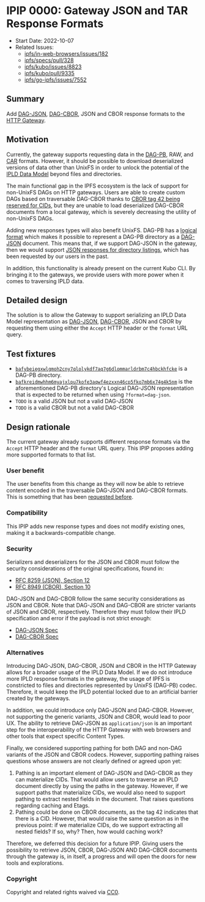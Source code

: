 # IPIP 0000: Gateway JSON and TAR Response Formats

- Start Date: 2022-10-07
- Related Issues:
  - [ipfs/in-web-browsers/issues/182]
  - [ipfs/specs/pull/328]
  - [ipfs/kubo/issues/8823]
  - [ipfs/kubo/pull/9335]
  - [ipfs/go-ipfs/issues/7552]

## Summary

Add [DAG-JSON], [DAG-CBOR], JSON and CBOR response formats to the [HTTP Gateway](../http-gateways/).

## Motivation

Currently, the gateway supports requesting data in the [DAG-PB], RAW, and [CAR]
formats. However, it should be possible to download deserialized versions of data other than UnixFS
in order to unlock the potential of the [IPLD Data Model][ipld-data-model] beyond files and directories.

The main functional gap in the IPFS ecosystem is the lack of support for non-UnixFS DAGs on HTTP gateways.
Users are able to create custom DAGs based on traversable DAG-CBOR thanks to [CBOR tag 42 being reserved for CIDs](https://github.com/core-wg/yang-cbor/issues/13#issuecomment-524378859),
but they are unable to load deserialized DAG-CBOR documents from a local gateway,
which is severely decreasing the utility of non-UnixFS DAGs.

Adding new responses types will also benefit UnixFS.
DAG-PB has a [logical format][dag-pb-format] which makes it possible
to represent a DAG-PB directory as a [DAG-JSON] document. This means that, if we
support DAG-JSON in the gateway, then we would support
[JSON responses for directory listings][ipfs/go-ipfs/issues/7552], which has been
requested by our users in the past.

In addition, this functionality is already present on the current Kubo CLI. By
bringing it to the gateways, we provide users with more power when it comes
to traversing IPLD data.

## Detailed design

The solution is to allow the Gateway to support serializing an IPLD Data Model
representation as [DAG-JSON], [DAG-CBOR], JSON and CBOR by requesting them
using either the `Accept` HTTP header or the `format` URL query.

## Test fixtures

- [`bafybeiegxwlgmoh2cny7qlolykdf7aq7g6dlommarldrbm7c4hbckhfcke`][f-dag-pb] is a
  DAG-PB directory.
- [`bafkreidmwhhm6myajxlpu7kofe3aqwf4ezxxn46cp5fko7mb6x74g4k5nm`][f-dag-pb-json]
  is the aforementioned DAG-PB directory's Logical DAG-JSON representation that
  is expected to be returned when using `?format=dag-json`.
- `TODO` is a valid JSON but not a valid DAG-JSON
- `TODO` is a valid CBOR but not a valid DAG-CBOR

## Design rationale

The current gateway already supports different response formats via the
`Accept` HTTP header and the `format` URL query. This IPIP proposes adding
more supported formats to that list.

### User benefit

The user benefits from this change as they will now be able to retrieve
content encoded in the traversable DAG-JSON and DAG-CBOR formats. This is
something that has been [requested before][ipfs/go-ipfs/issues/7552].

### Compatibility

This IPIP adds new response types and does not modify existing ones,
making it a backwards-compatible change.

### Security

Serializers and deserializers for the JSON and CBOR must follow the security
considerations of the original specifications, found in:

- [RFC 8259 (JSON), Section 12][rfc8259-sec12]
- [RFC 8949 (CBOR), Section 10][rfc8949-sec10]

DAG-JSON and DAG-CBOR follow the same security considerations as JSON and CBOR.
Note that DAG-JSON and DAG-CBOR are stricter variants of JSON and CBOR, respectively.
Therefore they must follow their IPLD specification and error if the payload
is not strict enough:

- [DAG-JSON Spec][dag-json-spec]
- [DAG-CBOR Spec][dag-cbor-spec]

### Alternatives

Introducing DAG-JSON, DAG-CBOR, JSON and CBOR in the HTTP Gateway allows for
a broader usage of the IPLD Data Model. If we do not introduce more IPLD
response formats in the gateway, the usage of IPFS is constricted to files
and directories represented by UnixFS (DAG-PB) codec. Therefore, it would keep
the IPLD potential locked due to an artificial barrier created by the gateways.

In addition, we could introduce only DAG-JSON and DAG-CBOR. However, not
supporting the generic variants, JSON and CBOR, would lead to poor UX. The
ability to retrieve DAG-JSON as `application/json` is an important step
for the interoperability of the HTTP Gateway with web browsers and other tools
that expect specific Content Types.

Finally, we considered supporting pathing for both DAG and non-DAG variants of
the JSON and CBOR codecs. However, supporting pathing raises questions whose
answers are not clearly defined or agreed upon yet:

1. Pathing is an important element of DAG-JSON and DAG-CBOR as they can materialize
CIDs. That would allow users to traverse an IPLD document directly by using the paths
in the gateway. However, if we support paths that materialize CIDs, we would also
need to support pathing to extract nested fields in the document. That raises questions
regarding caching and Etags.
2. Pathing could be done on CBOR documents, as the tag 42 indicates that there is a CID.
However, that would raise the same question as in the previous point: if we materialize
CIDs, do we support extracting all nested fields? If so, why? Then, how would caching
work?

Therefore, we deferred this decision for a future IPIP. Giving users the possibility
to retrieve JSON, CBOR, DAG-JSON AND DAG-CBOR documents through the gateway is, in
itself, a progress and will open the doors for new tools and explorations.

### Copyright

Copyright and related rights waived via [CC0](https://creativecommons.org/publicdomain/zero/1.0/).

[DAG-PB]: https://ipld.io/docs/codecs/known/dag-pb/
[dag-pb-format]: https://ipld.io/specs/codecs/dag-pb/spec/#logical-format
[DAG-JSON]: https://ipld.io/docs/codecs/known/dag-json/
[DAG-CBOR]: https://ipld.io/docs/codecs/known/dag-cbor/
[CAR]: https://ipld.io/specs/transport/car/
[ipld-data-model]: https://ipld.io/docs/data-model/
[ipfs/in-web-browsers/issues/182]: https://github.com/ipfs/in-web-browsers/issues/182
[ipfs/specs/pull/328]: https://github.com/ipfs/specs/pull/328
[ipfs/kubo/issues/8823]: https://github.com/ipfs/kubo/issues/8823
[ipfs/kubo/pull/9335]: https://github.com/ipfs/kubo/pull/9335
[ipfs/go-ipfs/issues/7552]: https://github.com/ipfs/go-ipfs/issues/7552
[f-dag-pb]: https://dweb.link/ipfs/bafybeiegxwlgmoh2cny7qlolykdf7aq7g6dlommarldrbm7c4hbckhfcke
[f-dag-pb-json]: https://dweb.link/ipfs/bafkreidmwhhm6myajxlpu7kofe3aqwf4ezxxn46cp5fko7mb6x74g4k5nm
[rfc8259-sec12]: https://datatracker.ietf.org/doc/html/rfc8259#section-12
[rfc8949-sec10]: https://datatracker.ietf.org/doc/html/rfc8949#section-10
[dag-json-spec]: https://ipld.io/specs/codecs/dag-json/spec/
[dag-cbor-spec]: https://ipld.io/specs/codecs/dag-cbor/spec/
